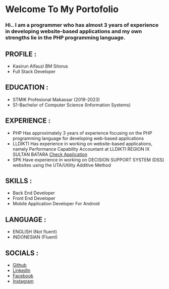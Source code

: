 # Welcome To My Portofolio

### Hi.. I am a programmer who has almost 3 years of experience in developing website-based applications and my own strengths lie in the PHP programming language.

## PROFILE :
- Kasirun Alfauzi BM Sitorus
- Full Stack Developer

## EDUCATION :
- STMIK Profesional Makassar (2019-2023)
- S1-Bachelor of Computer Science (Information Systems)

## EXPERIENCE :

- PHP
    Has approximately 3 years of experience focusing on the PHP programming language for developing web-based applications
- LLDIKTI
    Has experience in working on website-based applications, namely Performance Capability Accountant at LLDIKTI REGION IX SULTAN BATARA [Check Application](http://lldikti.great-site.net/)
- SPK 
    Have experience in working on DECISION SUPPORT SYSTEM (DSS) websites using the UTA/Utility Additive Method

## SKILLS :
        
- Back End Developer
- Front End Developer
- Mobile Application Developer For Android

## LANGUAGE :

- ENGLISH (Not fluent)
- INDONESIAN (Fluent)

## SOCIALS :

- [Github](https://github.com/AdanaTatuyaHatsumi)
- [LinkedIn](https://id.linkedin.com/in/kasirunsitorus15)
- [Facebook](https://www.facebook.com/kasirun.sitorus/)
- [Instagram](https://www.instagram.com/kasirun.sitorus/)
